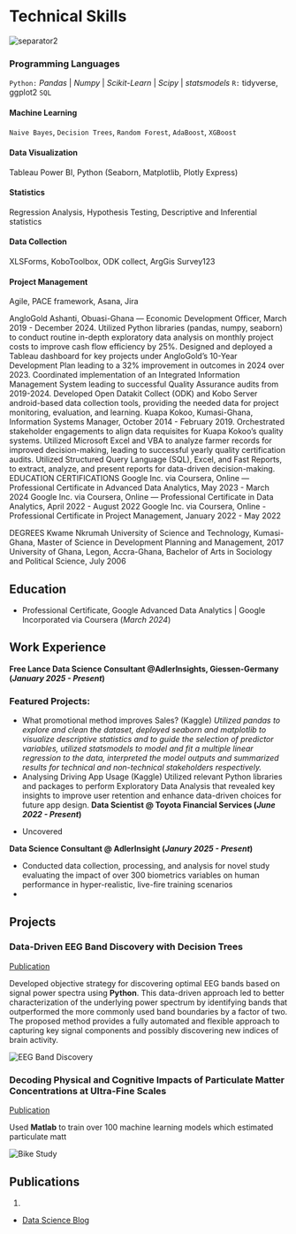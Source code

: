 # Technical Skills
![separator2](https://i.imgur.com/4gX5WFr.png)
### Programming Languages 
`Python:` *Pandas* | *Numpy* | *Scikit-Learn* | *Scipy* | *statsmodels*
`R:` tidyverse, ggplot2
`SQL`
#### Machine Learning
`Naive Bayes`, `Decision Trees`, `Random Forest`, `AdaBoost`, `XGBoost`
#### Data Visualization
Tableau Power BI, Python (Seaborn, Matplotlib, Plotly Express)
#### Statistics 
Regression Analysis, Hypothesis Testing, Descriptive and Inferential statistics
#### Data Collection
XLSForms, KoboToolbox, ODK collect, ArgGis Survey123
#### Project Management
Agile, PACE framework, Asana, Jira

AngloGold Ashanti, Obuasi-Ghana — Economic Development Officer, March 2019 - December 2024.
Utilized Python libraries (pandas, numpy, seaborn) to conduct routine in-depth exploratory data analysis on monthly project costs to improve cash flow efficiency by  25%.
Designed and deployed a Tableau dashboard for key projects under AngloGold’s 10-Year Development Plan leading to a 32% improvement in outcomes in 2024 over 2023. 
Coordinated implementation of an Integrated Information Management System leading to successful Quality Assurance audits from 2019-2024.
Developed Open Datakit Collect (ODK) and Kobo Server android-based data collection tools, providing the needed data for project monitoring, evaluation, and learning. 
Kuapa Kokoo, Kumasi-Ghana, Information Systems Manager, October 2014 - February 2019.
Orchestrated stakeholder engagements to align data requisites for Kuapa Kokoo’s quality systems.
Utilized Microsoft Excel and VBA to analyze farmer records for improved decision-making, leading to successful yearly quality certification audits.
Utilized Structured Query Language (SQL), Excel, and Fast Reports, to extract, analyze, and present reports for data-driven decision-making.
EDUCATION
CERTIFICATIONS
Google Inc. via Coursera, Online — Professional Certificate in Advanced Data Analytics, May 2023 - March 2024
Google Inc. via Coursera, Online — Professional Certificate in Data Analytics, April 2022 - August 2022
Google Inc. via Coursera, Online - Professional Certificate in Project Management, January 2022 - May 2022

DEGREES
Kwame Nkrumah University of Science and Technology, Kumasi-Ghana, Master of Science in Development Planning and Management, 2017
University of Ghana, Legon, Accra-Ghana, Bachelor of Arts in Sociology and Political Science, July 2006

## Education
- Professional Certificate, Google Advanced Data Analytics | Google Incorporated via Coursera (_March 2024_)								       		


## Work Experience
**Free Lance Data Science Consultant @AdlerInsights, Giessen-Germany (_January 2025 - Present_)**
### Featured Projects:
* What promotional method improves Sales? (Kaggle)
_Utilized pandas to explore and clean the dataset, deployed seaborn and matplotlib to visualize descriptive statistics and to guide the selection of predictor variables, utilized statsmodels to model and fit a multiple linear regression to the data, interpreted the model outputs and summarized results for technical and non-technical stakeholders respectively._
* Analysing Driving App Usage (Kaggle)
 Utilized relevant Python libraries and packages to perform Exploratory Data Analysis that revealed key insights to improve user retention and enhance data-driven choices for future app design.
**Data Scientist @ Toyota Financial Services (_June 2022 - Present_)**
- Uncovered 

**Data Science Consultant @ AdlerInsight (_Janury 2025 - Present_)**
- Conducted data collection, processing, and analysis for novel study evaluating the impact of over 300 biometrics variables on human performance in hyper-realistic, live-fire training scenarios
- 

## Projects
### Data-Driven EEG Band Discovery with Decision Trees
[Publication](https://www.mdpi.com/1424-8220/22/8/3048)


Developed objective strategy for discovering optimal EEG bands based on signal power spectra using **Python**. This data-driven approach led to better characterization of the underlying power spectrum by identifying bands that outperformed the more commonly used band boundaries by a factor of two. The proposed method provides a fully automated and flexible approach to capturing key signal components and possibly discovering new indices of brain activity. 

![EEG Band Discovery](/assets/img/discovery.jpeg)

### Decoding Physical and Cognitive Impacts of Particulate Matter Concentrations at Ultra-Fine Scales
[Publication](https://www.mdpi.com/1424-8220/22/11/4240)

Used **Matlab** to train over 100 machine learning models which estimated particulate matt

![Bike Study](/assets/img/biudy.jpeg)




## Publications
1.

- [Data Science Blog](https://m)

```
